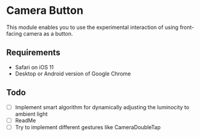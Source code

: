 # Camera Button
This module enables you to use the experimental interaction of using front-facing camera as a button.

## Requirements
- Safari on iOS 11
- Desktop or Android version of Google Chrome

## Todo
- [ ] Implement smart algorithm for dynamically adjusting the luminocity to ambient light
- [ ] ReadMe
- [ ] Try to implement different gestures like CameraDoubleTap

